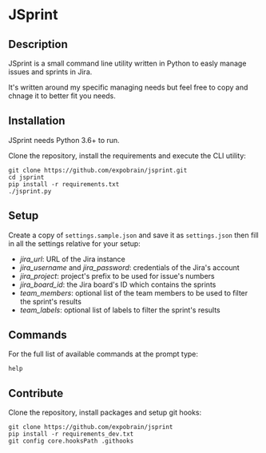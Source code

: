 # JSprint

## Description

JSprint is a small command line utility written in Python to easly manage issues and sprints in
Jira.

It's written around my specific managing needs but feel free to copy and chnage it to better fit
you needs.

## Installation

JSprint needs Python 3.6+ to run.

Clone the repository, install the requirements and execute the CLI utility:

```
git clone https://github.com/expobrain/jsprint.git
cd jsprint
pip install -r requirements.txt
./jsprint.py
```

## Setup

Create a copy of `settings.sample.json` and save it as `settings.json` then fill in all the
settings relative for your setup:

- _jira_url_: URL of the Jira instance
- _jira_username_ and _jira_password_: credentials of the Jira's account
- _jira_project_: project's prefix to be used for issue's numbers
- _jira_board_id_: the Jira board's ID which contains the sprints
- _team_members_: optional list of the team members to be used to filter the sprint's results
- _team_labels_: optional list of labels to filter the sprint's results

## Commands

For the full list of available commands at the prompt type:

```
help
```

## Contribute

Clone the repository, install packages and setup git hooks:

```
git clone https://github.com/expobrain/jsprint
pip install -r requirements_dev.txt
git config core.hooksPath .githooks
```
